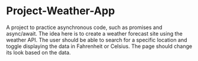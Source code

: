 # Project-Weather-App

A project to practice asynchronous code, such as promises and async/await. The idea here is to create a weather forecast site using the weather API. The user should be able to search for a specific location and toggle displaying the data in Fahrenheit or Celsius. The page should change its look based on the data.
